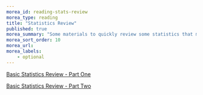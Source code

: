 ```yaml
---
morea_id: reading-stats-review
morea_type: reading
title: "Statistics Review"
published: true
morea_summary: "Some materials to quickly review some statistics that may be used in the case studies"
morea_sort_order: 10
morea_url:
morea_labels: 
    - optional
---
```

[Basic Statistics Review - Part One](https://drive.google.com/file/d/1JqayyFBXC6GYMRAecP__IYk1QuWfqdNP/view?usp=sharing)

[Basic Statistics Review - Part Two](https://drive.google.com/file/d/1JpIRVAtrw1HXqpxxJXxPBP4oxBhfsgIy/view?usp=sharing)